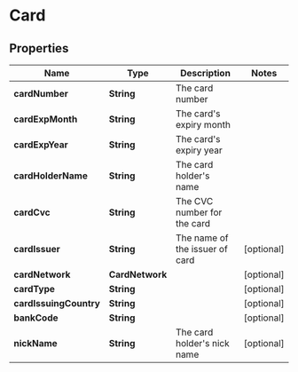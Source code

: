 

# Card


## Properties

| Name | Type | Description | Notes |
|------------ | ------------- | ------------- | -------------|
|**cardNumber** | **String** | The card number |  |
|**cardExpMonth** | **String** | The card&#39;s expiry month |  |
|**cardExpYear** | **String** | The card&#39;s expiry year |  |
|**cardHolderName** | **String** | The card holder&#39;s name |  |
|**cardCvc** | **String** | The CVC number for the card |  |
|**cardIssuer** | **String** | The name of the issuer of card |  [optional] |
|**cardNetwork** | **CardNetwork** |  |  [optional] |
|**cardType** | **String** |  |  [optional] |
|**cardIssuingCountry** | **String** |  |  [optional] |
|**bankCode** | **String** |  |  [optional] |
|**nickName** | **String** | The card holder&#39;s nick name |  [optional] |



